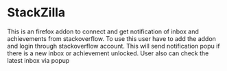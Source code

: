 # StackZilla

This is an firefox addon to connect and get notification of inbox and achievements from stackoverflow. To use this user have to add the addon and login through stackoverflow account.
This will send notification popu if there is a new inbox or achievement unlocked. User also can check the latest inbox via popup
